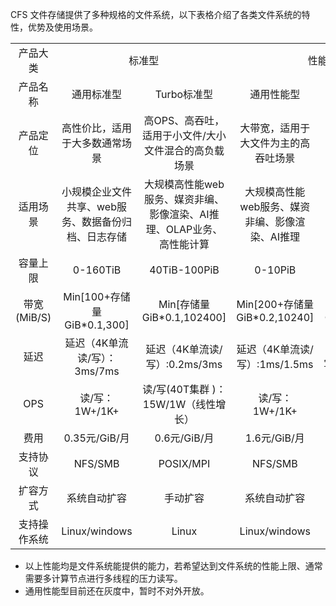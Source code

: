 
CFS 文件存储提供了多种规格的文件系统，以下表格介绍了各类文件系统的特性，优势及使用场景。

<table> 
    <tr align="center">
        <td width="" >产品大类</td>
        <td width="21%" colspan="2">标准型</td>
        <td width="21%" colspan="2">性能型</td>
    <tr align="center">
        <td width="" >产品名称</td>
        <td width="21%" >通用标准型</td>
        <td width="21%" >Turbo标准型</td>
        <td width="21%" >通用性能型</td>
        <td width="21%">Turbo性能型 </td>
    </tr>
    <tr align="center">
        <td>产品定位</td>
        <td>高性价比，适用于大多数通常场景</td>
        <td>高OPS、高吞吐，适用于小文件/大小文件混合的高负载场景</td>
        <td>大带宽，适用于大文件为主的高吞吐场景</td>
        <td>高OPS、低时延，适用于高负载下延迟敏感型业务</td>
    </tr>
    <tr align="center" >
        <td>适用场景</td>
        <td>小规模企业文件共享、web服务、数据备份归档、日志存储</td>
        <td>大规模高性能web服务、媒资非编、影像渲染、AI推理、OLAP业务、高性能计算</td>
        <td>大规模高性能web服务、媒资非编、影像渲染、AI推理</td>
        <td>大规模高性能计算、AI训练、数据库、大数据分析、OLAP业务</td>
    </tr>
    <tr align="center" >
        <td>容量上限</td>
        <td>0-160TiB</td>
        <td>40TiB-100PiB</td>
        <td>0-10PiB</td>
        <td>20TiB-100PiB</td>
    </tr>
    <tr align="center" >
        <td>带宽(MiB/S)</td>
        <td>Min[100+存储量GiB*0.1,300]</td>
        <td>Min[存储量GiB*0.1,102400]</td>
        <td>Min[200+存储量GiB*0.2,10240]</td>
        <td>Min[存储量GiB*0.2,102400]</td>
    </tr>
    <tr align="center" >
        <td>延迟</td>
        <td>延迟（4K单流读/写）：3ms/7ms</td>
        <td>延迟（4K单流读/写）:0.2ms/3ms</td>
        <td>延迟（4K单流读/写）:1ms/1.5ms</td>
        <td>延迟（4K单流读/写）:0.2ms/1.5ms</td>
    </tr>
    <tr align="center" >
        <td>OPS</td>
        <td>读/写：1W+/1K+</td>
        <td>读/写(40T集群 )：15W/1W（线性增长）</td>
        <td>读/写：1W+/1K+</td>
        <td> 读/写(20T集群)：15W/1W（线性增长）</td>
    </tr>
    <tr align="center" >
        <td>费用</td>
        <td>0.35元/GiB/月</td>
        <td>0.6元/GiB/月</td>
        <td>1.6元/GiB/月</td>
        <td>1.4元/GiB/月</td>
    </tr>
    <tr align="center" >
        <td>支持协议</td>
        <td>NFS/SMB</td>
        <td>POSIX/MPI</td>
        <td>NFS/SMB</td>
        <td>POSIX/MPI</td>
    </tr>
    <tr align="center" >
        <td>扩容方式</td>
        <td>系统自动扩容</td>
        <td>手动扩容</td>
        <td>系统自动扩容</td>
        <td>手动扩容</td>
    </tr>
    <tr align="center" >
        <td>支持操作系统</td>
        <td>Linux/windows</td>
        <td>Linux</td>
        <td>Linux/windows</td>
        <td>Linux</td>
    </tr>
</table>

- 以上性能均是文件系统能提供的能力，若希望达到文件系统的性能上限、通常需要多计算节点进行多线程的压力读写。
- 通用性能型目前还在灰度中，暂时不对外开放。
